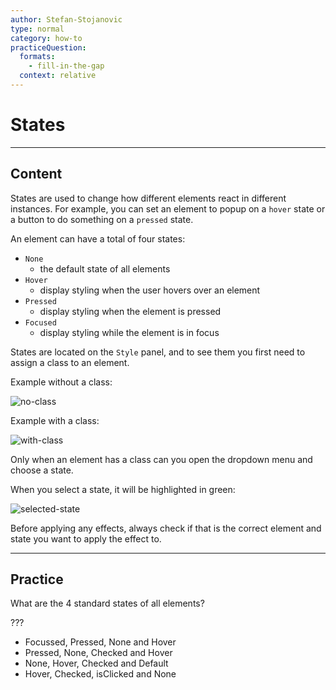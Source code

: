 ```yaml
---
author: Stefan-Stojanovic
type: normal
category: how-to
practiceQuestion:
  formats:
    - fill-in-the-gap
  context: relative
---
```


# States


---

## Content

States are used to change how different elements react in different instances. For example, you can set an element to popup on a `hover` state or a button to do something on a `pressed` state.

An element can have a total of four states:

- `None`
  - the default state of all elements
- `Hover`
  - display styling when the user hovers over an element
- `Pressed`
  - display styling when the element is pressed
- `Focused`
  - display styling while the element is in focus

States are located on the `Style` panel, and to see them you first need to assign a class to an element.

Example without a class:

![no-class](https://img.enkipro.com/71d95d052041b5e52c3e227bef9c2d62.png)

Example with a class:

![with-class](https://img.enkipro.com/24a7efbfadb4d12c00fcd82ef3a77f28.png)

Only when an element has a class can you open the dropdown menu and choose a state.

When you select a state, it will be highlighted in green:

![selected-state](https://img.enkipro.com/2ad527abba7858f68ae30005fb282179.png)

Before applying any effects, always check if that is the correct element and state you want to apply the effect to.


---

## Practice

What are the 4 standard states of all elements?

???

- Focussed, Pressed, None and Hover
- Pressed, None, Checked and Hover
- None, Hover, Checked and Default
- Hover, Checked, isClicked and None
